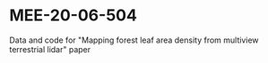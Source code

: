 # MEE-20-06-504
Data and code for "Mapping forest leaf area density from multiview terrestrial lidar" paper
